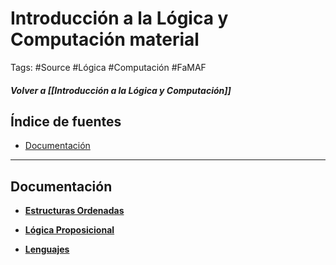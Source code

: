 # Introducción a la Lógica y Computación material

Tags: #Source #Lógica #Computación #FaMAF 
##### Volver a [[Introducción a la Lógica y Computación]]

## Índice de fuentes

- [Documentación](#Documentación)

---

## Documentación

-  **[Estructuras Ordenadas](https://famaf.aulavirtual.unc.edu.ar/pluginfile.php/44709/mod_resource/content/5/orden.pdf)**

-  **[Lógica Proposicional](https://famaf.aulavirtual.unc.edu.ar/pluginfile.php/44719/mod_resource/content/16/apunte_introlog.pdf)**

-  **[Lenguajes](https://famaf.aulavirtual.unc.edu.ar/pluginfile.php/47795/mod_resource/content/3/Teoria_de_la_Computacion.pdf)**
